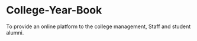 # College-Year-Book
To provide an online platform to the college management, Staff and student alumni.
